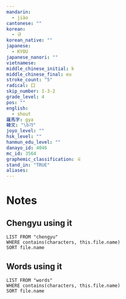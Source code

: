 ```yaml
---
mandarin:
  - jiào
cantonese: ""
korean:
  - 규
korean_native: ""
japanese:
  - KYOU
japanese_nanori: ""
vietnamese:
middle_chinese_initial: k
middle_chinese_final: eu
stroke_count: "5"
radical: 口
skip_number: 1-3-2
grade_level: 4
pos: ""
english:
  - shout
羅馬字: gya
韓文: "\b갸"
joyo_level: ""
hsk_level: ""
hanmun_edu_level: ""
danayo_id: 4046
mc_id: 3564
graphemic_classification: 丩
stand_in: "TRUE"
aliases:
---
```


# Notes
## Chengyu using it
```dataview
LIST FROM "chengyu"
WHERE contains(characters, this.file.name)
SORT file.name
```

## Words using it

```dataview
LIST FROM "words"
WHERE contains(characters, this.file.name)
SORT file.name
```
